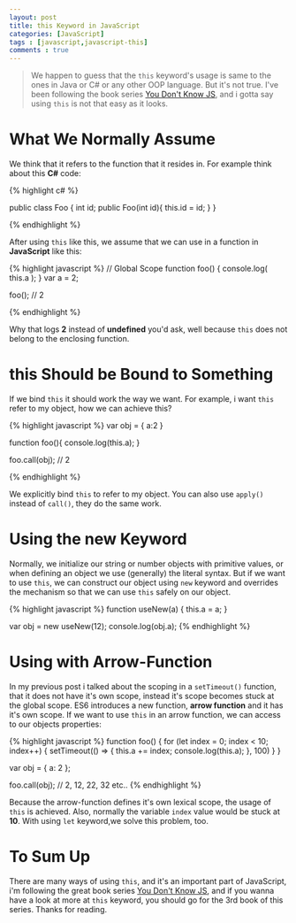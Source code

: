 ```yaml
---
layout: post
title: this Keyword in JavaScript 
categories: [JavaScript]
tags : [javascript,javascript-this]
comments : true
---
```


> We happen to guess that the `this` keyword's usage is same to the ones in Java or C# or any other OOP language. But it's not true. I've been following the book series [You Don't Know JS](https://github.com/getify/You-Dont-Know-JS), and i gotta say using `this` is not that easy as it looks.

# What We Normally Assume

We think that it refers to the function that it resides in. For example think about this **C#** code:

{% highlight c# %}

public class Foo
{
    int id;
    public Foo(int id){
        this.id = id;
    }
}

{% endhighlight %}

After using `this` like this, we assume that we can use in a function in **JavaScript** like this:

{% highlight javascript %}
// Global Scope
function foo() {
	console.log( this.a );
}
var a = 2;

foo(); // 2

{% endhighlight %}

Why that logs **2** instead of **undefined** you'd ask, well because `this` does not belong to the enclosing function.

# this Should be Bound to Something

If we bind `this` it should work the way we want. For example, i want `this` refer to my object, how we can achieve this?

{% highlight javascript %}
var obj = {
    a:2
}

function foo(){
    console.log(this.a);
}

foo.call(obj); // 2

{% endhighlight %}

We explicitly bind `this` to refer to my object. You can also use `apply()` instead of `call()`, they do the same work. 

# Using the new Keyword

Normally, we initialize our string or number objects with primitive values, or when defining an object we use (generally) the literal syntax. But if we want to use `this`, we can construct our object using `new` keyword and overrides the mechanism so that we can use `this` safely on our object. 

{% highlight javascript %}
function useNew(a) {
    this.a = a;
}

var obj = new useNew(12);
console.log(obj.a);
{% endhighlight %}


# Using with Arrow-Function

In my previous post i talked about the scoping in a `setTimeout()` function, that it does not have it's own scope, instead it's scope becomes stuck at the global scope. ES6 introduces a new function, **arrow function** and it has it's own scope. If we want to use `this` in an arrow function, we can access to our objects properties: 

{% highlight javascript %}
function foo() {
     for (let index = 0; index < 10; index++) {
        setTimeout(() => {
            this.a += index;
            console.log(this.a);
        }, 100)
    }
}

var obj = {
    a: 2
};

foo.call(obj); // 2, 12, 22, 32 etc..
{% endhighlight %}

Because the arrow-function defines it's own lexical scope, the usage of `this` is achieved. Also, normally the variable `index` value would be stuck at **10**. With using `let` keyword,we solve this problem, too.

# To Sum Up

There are many ways of using `this`, and it's an important part of JavaScript, i'm following the great book series [You Don't Know JS](https://github.com/getify/You-Dont-Know-JS), and if you wanna have a look at more at `this` keyword, you should go for the 3rd book of this series. Thanks for reading.